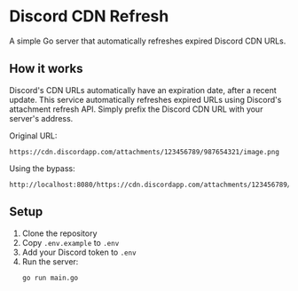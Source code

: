 # Discord CDN Refresh

A simple Go server that automatically refreshes expired Discord CDN URLs.

## How it works

Discord's CDN URLs automatically have an expiration date, after a recent update. This service automatically refreshes expired URLs using Discord's attachment refresh API. Simply prefix the Discord CDN URL with your server's address.

Original URL:

```
https://cdn.discordapp.com/attachments/123456789/987654321/image.png
```

Using the bypass:

```
http://localhost:8080/https://cdn.discordapp.com/attachments/123456789/987654321/image.png
```

## Setup

1. Clone the repository
2. Copy `.env.example` to `.env`
3. Add your Discord token to `.env`
4. Run the server:
   ```sh
   go run main.go
   ```
